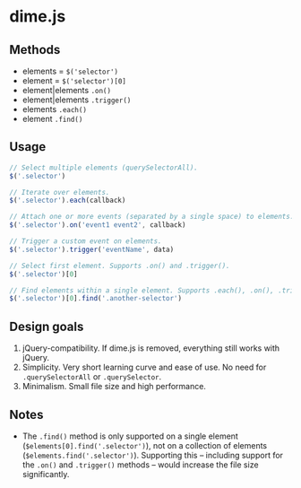 # dime.js

## Methods

- elements = `$('selector')`
- element = `$('selector')[0]`
- element|elements `.on()`
- element|elements `.trigger()`
- elements `.each()`
- element `.find()`

## Usage

```javascript
// Select multiple elements (querySelectorAll).
$('.selector')

// Iterate over elements.
$('.selector').each(callback)

// Attach one or more events (separated by a single space) to elements.
$('.selector').on('event1 event2', callback)

// Trigger a custom event on elements.
$('.selector').trigger('eventName', data)

// Select first element. Supports .on() and .trigger().
$('.selector')[0]

// Find elements within a single element. Supports .each(), .on(), .trigger().
$('.selector')[0].find('.another-selector')
```

## Design goals

1. jQuery-compatibility. If dime.js is removed, everything still works with jQuery.
2. Simplicity. Very short learning curve and ease of use. No need for `.querySelectorAll` or `.querySelector`.
3. Minimalism. Small file size and high performance.

## Notes

- The `.find()` method is only supported on a single element (`$elements[0].find('.selector')`), not on a collection of elements (`$elements.find('.selector')`). Supporting this – including support for the `.on()` and `.trigger()` methods – would increase the file size significantly.
